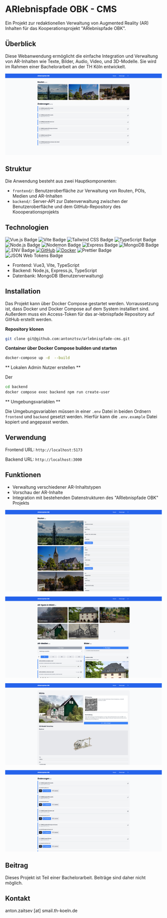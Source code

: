 # ARlebnispfade OBK - CMS

Ein Projekt zur redaktionellen Verwaltung von Augmented Reality (AR) Inhalten für das Kooperationsprojekt "ARlebnispfade OBK".

## Überblick

Diese Webanwendung ermöglicht die einfache Integration und Verwaltung von AR-Inhalten wie Texte, Bilder, Audio, Video, und 3D-Modelle. Sie wird im Rahmen einer Bachelorarbeit an der TH Köln entwickelt.

![ARlebnispfade OBK - CMS](docs/screenshot-home.png)

## Struktur

Die Anwendung besteht aus zwei Hauptkomponenten:

- `frontend/`: Benutzeroberfläche zur Verwaltung von Routen, POIs, Medien und AR-Inhalten
- `backend/`: Server-API zur Datenverwaltung zwischen der Benutzeroberfläche und dem GitHub-Repository des Koooperationsprojekts

## Technologien

![Vue.js Badge](https://img.shields.io/badge/Vue.js-4FC08D?logo=vuedotjs&logoColor=fff&style=for-the-badge)
![Vite Badge](https://img.shields.io/badge/Vite-646CFF?logo=vite&logoColor=fff&style=for-the-badge)
![Tailwind CSS Badge](https://img.shields.io/badge/-Tailwind%20CSS-38B2AC?style=for-the-badge&logo=tailwind-css&logoColor=white)
![TypeScript Badge](https://img.shields.io/badge/TypeScript-3178C6?logo=typescript&logoColor=fff&style=for-the-badge)
![Node.js Badge](https://img.shields.io/badge/Node.js-5FA04E?logo=nodedotjs&logoColor=fff&style=for-the-badge)
![Nodemon Badge](https://img.shields.io/badge/Nodemon-76D04B?logo=nodemon&logoColor=fff&style=for-the-badge)
![Express Badge](https://img.shields.io/badge/Express-000?logo=express&logoColor=fff&style=for-the-badge)
![MongoDB Badge](https://img.shields.io/badge/MongoDB-47A248?logo=mongodb&logoColor=fff&style=for-the-badge)
![.ENV Badge](https://img.shields.io/badge/.ENV-ECD53F?logo=dotenv&logoColor=000&style=for-the-badge)
[![GitHub](https://img.shields.io/badge/GitHub-100000?style=for-the-badge&logo=github&logoColor=white)](https://github.com/)
[![Docker](https://img.shields.io/badge/Docker-2496ED?style=for-the-badge&logo=docker&logoColor=white)](https://www.docker.com/)
![Prettier Badge](https://img.shields.io/badge/Prettier-F7B93E?logo=prettier&logoColor=fff&style=for-the-badge)
![JSON Web Tokens Badge](https://img.shields.io/badge/JSON%20Web%20Tokens-000?logo=jsonwebtokens&logoColor=fff&style=for-the-badge)

- Frontend: Vue3, Vite, TypeScript
- Backend: Node.js, Express.js, TypeScript
- Datenbank: MongoDB (Benutzerverwaltung)

## Installation

Das Projekt kann über Docker Compose gestartet werden. Vorraussetzung ist, dass Docker und Docker Compose auf dem System installiert sind. Außerdem muss ein Access-Token für das ar-lebnispfade Repository auf GitHub erstellt werden.

**Repository klonen**

```bash
git clone git@github.com:antonztsv/arlebnispfade-cms.git
```

**Container über Docker Compose builden und starten**

```bash
docker-compose up -d  --build
```

** Lokalen Admin Nutzer erstellen **

Der

```bash
cd backend
docker compose exec backend npm run create-user
```

** Umgebungsvariablen **

Die Umgebungsvariablen müssen in einer `.env` Datei in beiden Ordnern `frontend` und `backend` gesetzt werden.
Hierfür kann die `.env.example` Datei kopiert und angepasst werden.

## Verwendung

Frontend URL: `http://localhost:5173`

Backend URL: `http://localhost:3000`

## Funktionen

- Verwaltung verschiedener AR-Inhaltstypen
- Vorschau der AR-Inhalte
- Integration mit bestehenden Datenstrukturen des "ARlebnispfade OBK" Projekts

![ARlebnispfade OBK - CMS](docs/screenshot-routes.png)

![ARlebnispfade OBK - CMS](docs/screenshot-wiehl.png)

![ARlebnispfade OBK - CMS](docs/screenshot-muehle-blur.png)

![ARlebnispfade OBK - CMS](docs/screenshot-changes.png)

## Beitrag

Dieses Projekt ist Teil einer Bachelorarbeit. Beiträge sind daher nicht möglich.

## Kontakt

anton.zaitsev [at] smail.th-koeln.de
